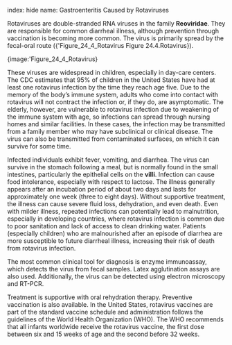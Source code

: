 index: hide
name: Gastroenteritis Caused by Rotaviruses

Rotaviruses are double-stranded RNA viruses in the family  **Reoviridae**. They are responsible for common diarrheal illness, although prevention through vaccination is becoming more common. The virus is primarily spread by the fecal-oral route ({'Figure_24_4_Rotavirus Figure 24.4.Rotavirus}).


{image:'Figure_24_4_Rotavirus}
        

These viruses are widespread in children, especially in day-care centers. The CDC estimates that 95% of children in the United States have had at least one rotavirus infection by the time they reach age five. Due to the memory of the body’s immune system, adults who come into contact with rotavirus will not contract the infection or, if they do, are asymptomatic. The elderly, however, are vulnerable to rotavirus infection due to weakening of the immune system with age, so infections can spread through nursing homes and similar facilities. In these cases, the infection may be transmitted from a family member who may have subclinical or clinical disease. The virus can also be transmitted from contaminated surfaces, on which it can survive for some time.

Infected individuals exhibit fever, vomiting, and diarrhea. The virus can survive in the stomach following a meal, but is normally found in the small intestines, particularly the epithelial cells on the  **villi**. Infection can cause food intolerance, especially with respect to lactose. The illness generally appears after an incubation period of about two days and lasts for approximately one week (three to eight days). Without supportive treatment, the illness can cause severe fluid loss, dehydration, and even death. Even with milder illness, repeated infections can potentially lead to malnutrition, especially in developing countries, where rotavirus infection is common due to poor sanitation and lack of access to clean drinking water. Patients (especially children) who are malnourished after an episode of diarrhea are more susceptible to future diarrheal illness, increasing their risk of death from rotavirus infection.

The most common clinical tool for diagnosis is enzyme immunoassay, which detects the virus from fecal samples. Latex agglutination assays are also used. Additionally, the virus can be detected using electron microscopy and RT-PCR.

Treatment is supportive with oral rehydration therapy. Preventive vaccination is also available. In the United States, rotavirus vaccines are part of the standard vaccine schedule and administration follows the guidelines of the World Health Organization (WHO). The WHO recommends that all infants worldwide receive the rotavirus vaccine, the first dose between six and 15 weeks of age and the second before 32 weeks.
